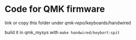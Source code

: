 # Code for QMK firmware

link or copy this folder under *qmk-repo*/keyboards/handwired

build it in qmk_mysys with ```make handwired/keybort:spit```